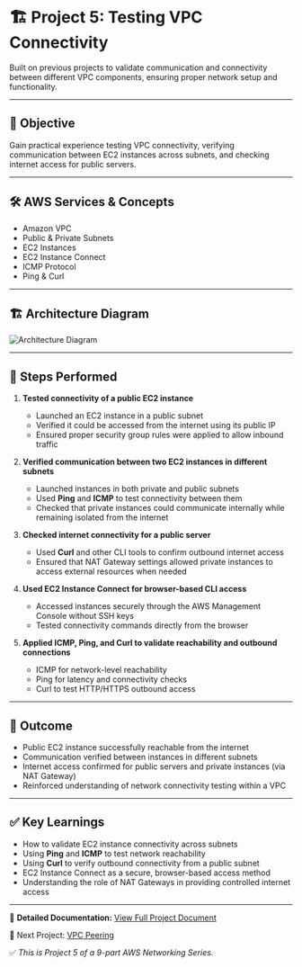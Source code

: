 # 🏗️ Project 5: Testing VPC Connectivity

Built on previous projects to validate communication and connectivity between different VPC components, ensuring proper network setup and functionality.

---

## 📌 Objective
Gain practical experience testing VPC connectivity, verifying communication between EC2 instances across subnets, and checking internet access for public servers.

---

## 🛠️ AWS Services & Concepts
- Amazon VPC  
- Public & Private Subnets  
- EC2 Instances  
- EC2 Instance Connect  
- ICMP Protocol  
- Ping & Curl  

---

## 🏗️ Architecture Diagram
![Architecture Diagram](LINK_TO_DIAGRAM)

---

## 🚀 Steps Performed
1. **Tested connectivity of a public EC2 instance**  
   - Launched an EC2 instance in a public subnet  
   - Verified it could be accessed from the internet using its public IP  
   - Ensured proper security group rules were applied to allow inbound traffic  

2. **Verified communication between two EC2 instances in different subnets**  
   - Launched instances in both private and public subnets  
   - Used **Ping** and **ICMP** to test connectivity between them  
   - Checked that private instances could communicate internally while remaining isolated from the internet  

3. **Checked internet connectivity for a public server**  
   - Used **Curl** and other CLI tools to confirm outbound internet access  
   - Ensured that NAT Gateway settings allowed private instances to access external resources when needed  

4. **Used EC2 Instance Connect for browser-based CLI access**  
   - Accessed instances securely through the AWS Management Console without SSH keys  
   - Tested connectivity commands directly from the browser  

5. **Applied ICMP, Ping, and Curl to validate reachability and outbound connections**  
   - ICMP for network-level reachability  
   - Ping for latency and connectivity checks  
   - Curl to test HTTP/HTTPS outbound access  

---

## 🎯 Outcome
- Public EC2 instance successfully reachable from the internet  
- Communication verified between instances in different subnets  
- Internet access confirmed for public servers and private instances (via NAT Gateway)  
- Reinforced understanding of network connectivity testing within a VPC  

---

## ✅ Key Learnings
- How to validate EC2 instance connectivity across subnets  
- Using **Ping** and **ICMP** to test network reachability  
- Using **Curl** to verify outbound connectivity from a public subnet  
- EC2 Instance Connect as a secure, browser-based access method  
- Understanding the role of NAT Gateways in providing controlled internet access  

---

📄 **Detailed Documentation:** [View Full Project Document](LINK_TO_YOUR_DOCUMENT)  

🔗 Next Project: [VPC Peering](LINK_TO_NEXT_PROJECT)  

✅ *This is Project 5 of a 9-part AWS Networking Series.*
